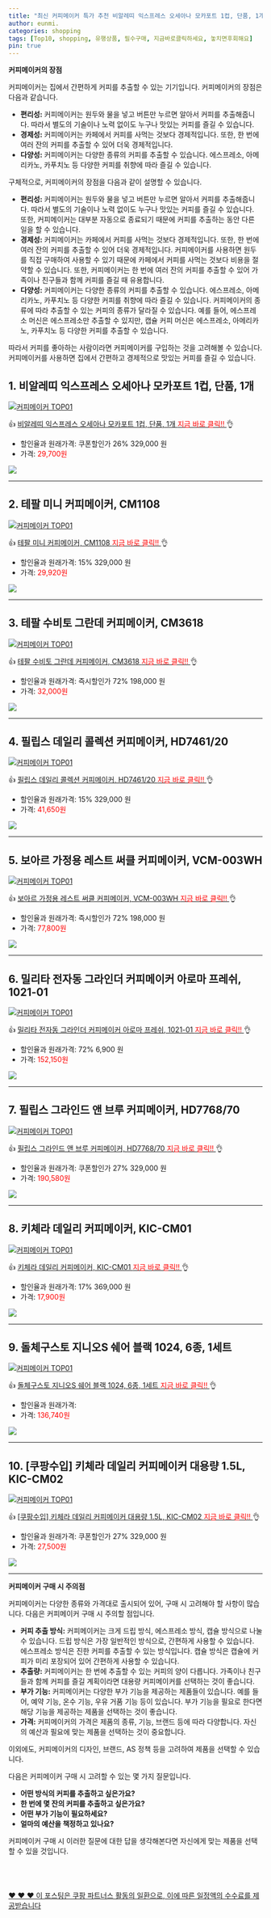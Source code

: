 ```yaml
---
title: "최신 커피메이커 특가 추천 비알레띠 익스프레스 오세아나 모카포트 1컵, 단품, 1개 비교 장점"
author: eunmi.
categories: shopping
tags: [Top10, shopping, 유행상품, 필수구매, 지금바로클릭하세요, 놓치면후회해요]
pin: true
---
```

**커피메이커의 장점**

커피메이커는 집에서 간편하게 커피를 추출할 수 있는 기기입니다. 커피메이커의 장점은 다음과 같습니다.

* **편리성:** 커피메이커는 원두와 물을 넣고 버튼만 누르면 알아서 커피를 추출해줍니다. 따라서 별도의 기술이나 노력 없이도 누구나 맛있는 커피를 즐길 수 있습니다.
* **경제성:** 커피메이커는 카페에서 커피를 사먹는 것보다 경제적입니다. 또한, 한 번에 여러 잔의 커피를 추출할 수 있어 더욱 경제적입니다.
* **다양성:** 커피메이커는 다양한 종류의 커피를 추출할 수 있습니다. 에스프레소, 아메리카노, 카푸치노 등 다양한 커피를 취향에 따라 즐길 수 있습니다.

구체적으로, 커피메이커의 장점을 다음과 같이 설명할 수 있습니다.

* **편리성:** 커피메이커는 원두와 물을 넣고 버튼만 누르면 알아서 커피를 추출해줍니다. 따라서 별도의 기술이나 노력 없이도 누구나 맛있는 커피를 즐길 수 있습니다. 또한, 커피메이커는 대부분 자동으로 종료되기 때문에 커피를 추출하는 동안 다른 일을 할 수 있습니다.
* **경제성:** 커피메이커는 카페에서 커피를 사먹는 것보다 경제적입니다. 또한, 한 번에 여러 잔의 커피를 추출할 수 있어 더욱 경제적입니다. 커피메이커를 사용하면 원두를 직접 구매하여 사용할 수 있기 때문에 카페에서 커피를 사먹는 것보다 비용을 절약할 수 있습니다. 또한, 커피메이커는 한 번에 여러 잔의 커피를 추출할 수 있어 가족이나 친구들과 함께 커피를 즐길 때 유용합니다.
* **다양성:** 커피메이커는 다양한 종류의 커피를 추출할 수 있습니다. 에스프레소, 아메리카노, 카푸치노 등 다양한 커피를 취향에 따라 즐길 수 있습니다. 커피메이커의 종류에 따라 추출할 수 있는 커피의 종류가 달라질 수 있습니다. 예를 들어, 에스프레소 머신은 에스프레소만 추출할 수 있지만, 캡슐 커피 머신은 에스프레소, 아메리카노, 카푸치노 등 다양한 커피를 추출할 수 있습니다.

따라서 커피를 좋아하는 사람이라면 커피메이커를 구입하는 것을 고려해볼 수 있습니다. 커피메이커를 사용하면 집에서 간편하고 경제적으로 맛있는 커피를 즐길 수 있습니다.

   

## 1. 비알레띠 익스프레스 오세아나 모카포트 1컵, 단품, 1개

[![커피메이커 TOP01](https://thumbnail6.coupangcdn.com/thumbnails/remote/230x230ex/image/vendor_inventory/f91b/bf96a229358a60967274301bac5167e3ac8acf1cf0aece0b418acacd0ae0.jpg)](https://link.coupang.com/re/AFFSDP?lptag=AF3617701&subid=GithubCoopas&pageKey=4398161841&traceid=V0-153&itemId=5220907038&vendorItemId=84477613457)


👍 [비알레띠 익스프레스 오세아나 모카포트 1컵, 단품, 1개 <font color=red> 지금 바로 클릭!! </font> ](https://link.coupang.com/re/AFFSDP?lptag=AF3617701&subid=GithubCoopas&pageKey=4398161841&traceid=V0-153&itemId=5220907038&vendorItemId=84477613457) 👌 


- 할인율과 원래가격: 쿠폰할인가 26%  329,000   원
- 가격: <span style='color:red'>29,700원</span>

[![](/discount_price.png)](https://link.coupang.com/re/AFFSDP?lptag=AF3617701&subid=GithubCoopas&pageKey=4398161841&traceid=V0-153&itemId=5220907038&vendorItemId=84477613457)

---


   

## 2. 테팔 미니 커피메이커, CM1108

[![커피메이커 TOP01](https://thumbnail7.coupangcdn.com/thumbnails/remote/230x230ex/image/product/image/vendoritem/2019/01/29/3005159898/87fccce8-605f-4ad1-aaee-a1dd3f0e7081.jpg)](https://link.coupang.com/re/AFFSDP?lptag=AF3617701&subid=GithubCoopas&pageKey=14932512&traceid=V0-153&itemId=61489993&vendorItemId=3005159898)


👍 [테팔 미니 커피메이커, CM1108 <font color=red> 지금 바로 클릭!! </font> ](https://link.coupang.com/re/AFFSDP?lptag=AF3617701&subid=GithubCoopas&pageKey=14932512&traceid=V0-153&itemId=61489993&vendorItemId=3005159898) 👌 


- 할인율과 원래가격: 15%  329,000   원
- 가격: <span style='color:red'>29,920원</span>

[![](/discount_price.png)](https://link.coupang.com/re/AFFSDP?lptag=AF3617701&subid=GithubCoopas&pageKey=14932512&traceid=V0-153&itemId=61489993&vendorItemId=3005159898)

---


   

## 3. 테팔 수비토 그란데 커피메이커, CM3618

[![커피메이커 TOP01](https://thumbnail10.coupangcdn.com/thumbnails/remote/230x230ex/image/product/image/vendoritem/2019/02/28/3009675668/42d5a35f-c10c-4229-b872-8cbea5a45ca3.jpg)](https://link.coupang.com/re/AFFSDP?lptag=AF3617701&subid=GithubCoopas&pageKey=1657160&traceid=V0-153&itemId=7212877&vendorItemId=3009675668)


👍 [테팔 수비토 그란데 커피메이커, CM3618 <font color=red> 지금 바로 클릭!! </font> ](https://link.coupang.com/re/AFFSDP?lptag=AF3617701&subid=GithubCoopas&pageKey=1657160&traceid=V0-153&itemId=7212877&vendorItemId=3009675668) 👌 


- 할인율과 원래가격: 즉시할인가 72%  198,000   원
- 가격: <span style='color:red'>32,000원</span>

[![](/discount_price.png)](https://link.coupang.com/re/AFFSDP?lptag=AF3617701&subid=GithubCoopas&pageKey=1657160&traceid=V0-153&itemId=7212877&vendorItemId=3009675668)

---


   

## 4. 필립스 데일리 콜렉션 커피메이커, HD7461/20

[![커피메이커 TOP01](https://thumbnail7.coupangcdn.com/thumbnails/remote/230x230ex/image/retail/images/2284277568038643-9f95dbd4-2d94-4edc-97a3-2c655ee1ce0a.jpg)](https://link.coupang.com/re/AFFSDP?lptag=AF3617701&subid=GithubCoopas&pageKey=4916941967&traceid=V0-153&itemId=6435225363&vendorItemId=73730302553)


👍 [필립스 데일리 콜렉션 커피메이커, HD7461/20 <font color=red> 지금 바로 클릭!! </font> ](https://link.coupang.com/re/AFFSDP?lptag=AF3617701&subid=GithubCoopas&pageKey=4916941967&traceid=V0-153&itemId=6435225363&vendorItemId=73730302553) 👌 


- 할인율과 원래가격: 15%  329,000   원
- 가격: <span style='color:red'>41,650원</span>

[![](/discount_price.png)](https://link.coupang.com/re/AFFSDP?lptag=AF3617701&subid=GithubCoopas&pageKey=4916941967&traceid=V0-153&itemId=6435225363&vendorItemId=73730302553)

---


   

## 5. 보아르 가정용 레스트 써클 커피메이커, VCM-003WH

[![커피메이커 TOP01](https://thumbnail6.coupangcdn.com/thumbnails/remote/230x230ex/image/retail/images/1213696801026272-a221b9fb-105f-4bf1-ae9c-3e84621c77f7.jpg)](https://link.coupang.com/re/AFFSDP?lptag=AF3617701&subid=GithubCoopas&pageKey=5871769731&traceid=V0-153&itemId=10275605159&vendorItemId=77557986537)


👍 [보아르 가정용 레스트 써클 커피메이커, VCM-003WH <font color=red> 지금 바로 클릭!! </font> ](https://link.coupang.com/re/AFFSDP?lptag=AF3617701&subid=GithubCoopas&pageKey=5871769731&traceid=V0-153&itemId=10275605159&vendorItemId=77557986537) 👌 


- 할인율과 원래가격: 즉시할인가 72%  198,000   원
- 가격: <span style='color:red'>77,800원</span>

[![](/discount_price.png)](https://link.coupang.com/re/AFFSDP?lptag=AF3617701&subid=GithubCoopas&pageKey=5871769731&traceid=V0-153&itemId=10275605159&vendorItemId=77557986537)

---


   

## 6. 밀리타 전자동 그라인더 커피메이커 아로마 프레쉬, 1021-01

[![커피메이커 TOP01](https://thumbnail7.coupangcdn.com/thumbnails/remote/230x230ex/image/rs_quotation_api/udc5vxic/35f7ba0e92b9470da81a2bf4edbb25e7.jpg)](https://link.coupang.com/re/AFFSDP?lptag=AF3617701&subid=GithubCoopas&pageKey=6591493139&traceid=V0-153&itemId=14875381304&vendorItemId=82114348740)


👍 [밀리타 전자동 그라인더 커피메이커 아로마 프레쉬, 1021-01 <font color=red> 지금 바로 클릭!! </font> ](https://link.coupang.com/re/AFFSDP?lptag=AF3617701&subid=GithubCoopas&pageKey=6591493139&traceid=V0-153&itemId=14875381304&vendorItemId=82114348740) 👌 


- 할인율과 원래가격: 72%  6,900   원
- 가격: <span style='color:red'>152,150원</span>

[![](/discount_price.png)](https://link.coupang.com/re/AFFSDP?lptag=AF3617701&subid=GithubCoopas&pageKey=6591493139&traceid=V0-153&itemId=14875381304&vendorItemId=82114348740)

---


   

## 7. 필립스 그라인드 앤 브루 커피메이커, HD7768/70

[![커피메이커 TOP01](https://thumbnail7.coupangcdn.com/thumbnails/remote/230x230ex/image/retail/images/1157744137847300-26a57bd5-bc19-42ca-aab5-3b804f5cc954.jpg)](https://link.coupang.com/re/AFFSDP?lptag=AF3617701&subid=GithubCoopas&pageKey=4916941998&traceid=V0-153&itemId=6435225396&vendorItemId=73730302512)


👍 [필립스 그라인드 앤 브루 커피메이커, HD7768/70 <font color=red> 지금 바로 클릭!! </font> ](https://link.coupang.com/re/AFFSDP?lptag=AF3617701&subid=GithubCoopas&pageKey=4916941998&traceid=V0-153&itemId=6435225396&vendorItemId=73730302512) 👌 


- 할인율과 원래가격: 쿠폰할인가 27%  329,000   원
- 가격: <span style='color:red'>190,580원</span>

[![](/discount_price.png)](https://link.coupang.com/re/AFFSDP?lptag=AF3617701&subid=GithubCoopas&pageKey=4916941998&traceid=V0-153&itemId=6435225396&vendorItemId=73730302512)

---


   

## 8. 키체라 데일리 커피메이커, KIC-CM01

[![커피메이커 TOP01](https://thumbnail9.coupangcdn.com/thumbnails/remote/230x230ex/image/retail/images/2812947632764668-f02e1c71-3c0b-4cfc-bfe2-36aede662c8d.jpg)](https://link.coupang.com/re/AFFSDP?lptag=AF3617701&subid=GithubCoopas&pageKey=6820332302&traceid=V0-153&itemId=16163235267&vendorItemId=83358847065)


👍 [키체라 데일리 커피메이커, KIC-CM01 <font color=red> 지금 바로 클릭!! </font> ](https://link.coupang.com/re/AFFSDP?lptag=AF3617701&subid=GithubCoopas&pageKey=6820332302&traceid=V0-153&itemId=16163235267&vendorItemId=83358847065) 👌 


- 할인율과 원래가격: 17%  369,000   원
- 가격: <span style='color:red'>17,900원</span>

[![](/discount_price.png)](https://link.coupang.com/re/AFFSDP?lptag=AF3617701&subid=GithubCoopas&pageKey=6820332302&traceid=V0-153&itemId=16163235267&vendorItemId=83358847065)

---


   

## 9. 돌체구스토 지니오S 쉐어 블랙 1024, 6종, 1세트

[![커피메이커 TOP01](https://thumbnail7.coupangcdn.com/thumbnails/remote/230x230ex/image/retail/images/726442333050936-54f7c8ed-379b-4b0f-aa71-efe9cfdc33b7.jpg)](https://link.coupang.com/re/AFFSDP?lptag=AF3617701&subid=GithubCoopas&pageKey=7496138686&traceid=V0-153&itemId=19612344877&vendorItemId=80486522429)


👍 [돌체구스토 지니오S 쉐어 블랙 1024, 6종, 1세트 <font color=red> 지금 바로 클릭!! </font> ](https://link.coupang.com/re/AFFSDP?lptag=AF3617701&subid=GithubCoopas&pageKey=7496138686&traceid=V0-153&itemId=19612344877&vendorItemId=80486522429) 👌 


- 할인율과 원래가격: 
- 가격: <span style='color:red'>136,740원</span>

[![](/discount_price.png)](https://link.coupang.com/re/AFFSDP?lptag=AF3617701&subid=GithubCoopas&pageKey=7496138686&traceid=V0-153&itemId=19612344877&vendorItemId=80486522429)

---


   

## 10. [쿠팡수입] 키체라 데일리 커피메이커 대용량 1.5L, KIC-CM02

[![커피메이커 TOP01](https://thumbnail10.coupangcdn.com/thumbnails/remote/230x230ex/image/retail/images/2367829902950280-d434acef-5b6b-4634-a09e-af4088534ac6.jpg)](https://link.coupang.com/re/AFFSDP?lptag=AF3617701&subid=GithubCoopas&pageKey=6918629752&traceid=V0-153&itemId=16699687193&vendorItemId=83882254199)


👍 [[쿠팡수입] 키체라 데일리 커피메이커 대용량 1.5L, KIC-CM02 <font color=red> 지금 바로 클릭!! </font> ](https://link.coupang.com/re/AFFSDP?lptag=AF3617701&subid=GithubCoopas&pageKey=6918629752&traceid=V0-153&itemId=16699687193&vendorItemId=83882254199) 👌 


- 할인율과 원래가격: 쿠폰할인가 27%  329,000   원
- 가격: <span style='color:red'>27,500원</span>

[![](/discount_price.png)](https://link.coupang.com/re/AFFSDP?lptag=AF3617701&subid=GithubCoopas&pageKey=6918629752&traceid=V0-153&itemId=16699687193&vendorItemId=83882254199)

---
**커피메이커 구매 시 주의점**

커피메이커는 다양한 종류와 가격대로 출시되어 있어, 구매 시 고려해야 할 사항이 많습니다. 다음은 커피메이커 구매 시 주의할 점입니다.

* **커피 추출 방식:** 커피메이커는 크게 드립 방식, 에스프레소 방식, 캡슐 방식으로 나눌 수 있습니다. 드립 방식은 가장 일반적인 방식으로, 간편하게 사용할 수 있습니다. 에스프레소 방식은 진한 커피를 추출할 수 있는 방식입니다. 캡슐 방식은 캡슐에 커피가 미리 포장되어 있어 간편하게 사용할 수 있습니다.
* **추출량:** 커피메이커는 한 번에 추출할 수 있는 커피의 양이 다릅니다. 가족이나 친구들과 함께 커피를 즐길 계획이라면 대용량 커피메이커를 선택하는 것이 좋습니다.
* **부가 기능:** 커피메이커는 다양한 부가 기능을 제공하는 제품들이 있습니다. 예를 들어, 예약 기능, 온수 기능, 우유 거품 기능 등이 있습니다. 부가 기능을 필요로 한다면 해당 기능을 제공하는 제품을 선택하는 것이 좋습니다.
* **가격:** 커피메이커의 가격은 제품의 종류, 기능, 브랜드 등에 따라 다양합니다. 자신의 예산과 필요에 맞는 제품을 선택하는 것이 중요합니다.

이외에도, 커피메이커의 디자인, 브랜드, AS 정책 등을 고려하여 제품을 선택할 수 있습니다.

다음은 커피메이커 구매 시 고려할 수 있는 몇 가지 질문입니다.

* **어떤 방식의 커피를 추출하고 싶은가요?**
* **한 번에 몇 잔의 커피를 추출하고 싶은가요?**
* **어떤 부가 기능이 필요하세요?**
* **얼마의 예산을 책정하고 있나요?**

커피메이커 구매 시 이러한 질문에 대한 답을 생각해본다면 자신에게 맞는 제품을 선택할 수 있을 것입니다.<br><br><br><br><br> [ ❤ ❤ ❤ 이 포스팅은 쿠팡 파트너스 활동의 일환으로, 이에 따른 일정액의 수수료를 제공받습니다](https://link.coupang.com/a/bcEFyh)
